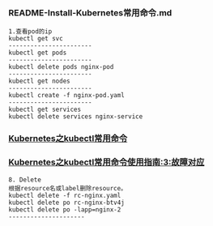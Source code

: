 ###  README-Install-Kubernetes常用命令.md
```
1.查看pod的ip
kubectl get svc
-----------------------
kubectl get pods
-----------------------
kubectl delete pods nginx-pod
-----------------------
kubectl get nodes
-----------------------
kubectl create -f nginx-pod.yaml
-----------------------
kubectl get services
kubectl delete services nginx-service

```

### [Kubernetes之kubectl常用命令](https://blog.csdn.net/xingwangc2014/article/details/51204224)
### [Kubernetes之kubectl常用命令使用指南:3:故障对应](https://blog.csdn.net/liumiaocn/article/details/73997635)
```
8. Delete
根据resource名或label删除resource。 
kubectl delete -f rc-nginx.yaml 
kubectl delete po rc-nginx-btv4j 
kubectl delete po -lapp=nginx-2 
--------------------- 

```
